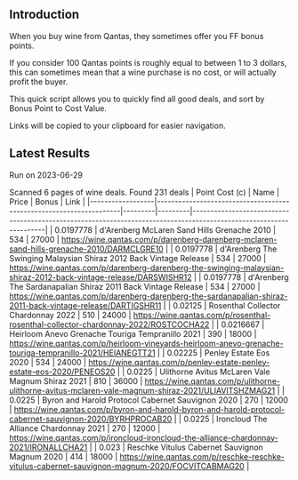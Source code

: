 ## Introduction

When you buy wine from Qantas, they sometimes offer you FF bonus points. 

If you consider 100 Qantas points is roughly equal to between 1 to 3 dollars, this can sometimes mean that a wine purchase is no cost, or will actually profit the buyer.

This quick script allows you to quickly find all good deals, and sort by Bonus Point to Cost Value.

Links will be copied to your clipboard for easier navigation.

## Latest Results

Run on 2023-06-29

Scanned 6 pages of wine deals.
Found 231 deals
|   Point Cost (c) | Name                                                               |   Price |   Bonus | Link                                                                                                              |
|------------------|--------------------------------------------------------------------|---------|---------|-------------------------------------------------------------------------------------------------------------------|
|        0.0197778 | d'Arenberg McLaren Sand Hills Grenache 2010                        |     534 |   27000 | https://wine.qantas.com/p/darenberg-darenberg-mclaren-sand-hills-grenache-2010/DARMCLGRE10                        |
|        0.0197778 | d'Arenberg The Swinging Malaysian Shiraz 2012 Back Vintage Release |     534 |   27000 | https://wine.qantas.com/p/darenberg-darenberg-the-swinging-malaysian-shiraz-2012-back-vintage-release/DARSWISHR12 |
|        0.0197778 | d'Arenberg The Sardanapalian Shiraz 2011 Back Vintage Release      |     534 |   27000 | https://wine.qantas.com/p/darenberg-darenberg-the-sardanapalian-shiraz-2011-back-vintage-release/DARTIGSHR11      |
|        0.02125   | Rosenthal Collector Chardonnay 2022                                |     510 |   24000 | https://wine.qantas.com/p/rosenthal-rosenthal-collector-chardonnay-2022/ROSTCOCHA22                               |
|        0.0216667 | Heirloom Anevo Grenache Touriga Tempranillo 2021                   |     390 |   18000 | https://wine.qantas.com/p/heirloom-vineyards-heirloom-anevo-grenache-touriga-tempranillo-2021/HEIANEGTT21         |
|        0.02225   | Penley Estate Eos 2020                                             |     534 |   24000 | https://wine.qantas.com/p/penley-estate-penley-estate-eos-2020/PENEOS20                                           |
|        0.0225    | Ulithorne Avitus McLaren Vale Magnum Shiraz 2021                   |     810 |   36000 | https://wine.qantas.com/p/ulithorne-ulithorne-avitus-mclaren-vale-magnum-shiraz-2021/ULIAVITSHZMAG21              |
|        0.0225    | Byron and Harold Protocol Cabernet Sauvignon 2020                  |     270 |   12000 | https://wine.qantas.com/p/byron-and-harold-byron-and-harold-protocol-cabernet-sauvignon-2020/BYRHPROCAB20         |
|        0.0225    | Ironcloud The Alliance Chardonnay 2021                             |     270 |   12000 | https://wine.qantas.com/p/ironcloud-ironcloud-the-alliance-chardonnay-2021/IRONALLCHA21                           |
|        0.023     | Reschke Vitulus Cabernet Sauvignon Magnum 2020                     |     414 |   18000 | https://wine.qantas.com/p/reschke-reschke-vitulus-cabernet-sauvignon-magnum-2020/FOCVITCABMAG20                   |

